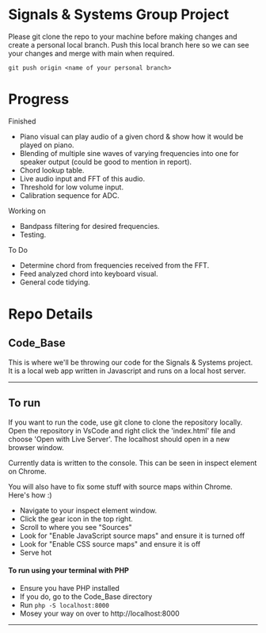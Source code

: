 # Signals & Systems Group Project

Please git clone the repo to your machine before making changes and create a personal
local branch. Push this local branch here so we can see your changes and merge with 
main when required. 

`git push origin <name of your personal branch>`
# Progress
Finished
- Piano visual can play audio of a given chord & show how it would be played on piano.
- Blending of multiple sine waves of varying frequencies into one for speaker output (could be good to mention in report).
- Chord lookup table.
- Live audio input and FFT of this audio. 
- Threshold for low volume input.
- Calibration sequence for ADC.  

Working on  
- Bandpass filtering for desired frequencies.
- Testing.

To Do    
- Determine chord from frequencies received from the FFT.
- Feed analyzed chord into keyboard visual.
- General code tidying.
# Repo Details
## Code_Base
This is where we'll be throwing our code for the Signals & Systems project.  
It is a local web app written in Javascript and runs on a local host server.  
***
## To run
If you want to run the code, use git clone to clone the repository locally. Open the
repository in VsCode and right click the 'index.html' file and choose 'Open with Live 
Server'. The localhost should open in a new browser window.  

Currently data is written to the console. This can be seen in inspect element on Chrome.

You will also have to fix some stuff with source maps within Chrome.  
Here's how :)
- Navigate to your inspect element window.
- Click the gear icon in the top right.
- Scroll to where you see "Sources"
- Look for "Enable JavaScript source maps" and ensure it is turned off
- Look for "Enable CSS source maps" and ensure it is off
- Serve hot
#### To run using your terminal with PHP
- Ensure you have PHP installed
- If you do, go to the Code_Base directory
- Run `php -S localhost:8000`
- Mosey your way on over to http://localhost:8000
***

